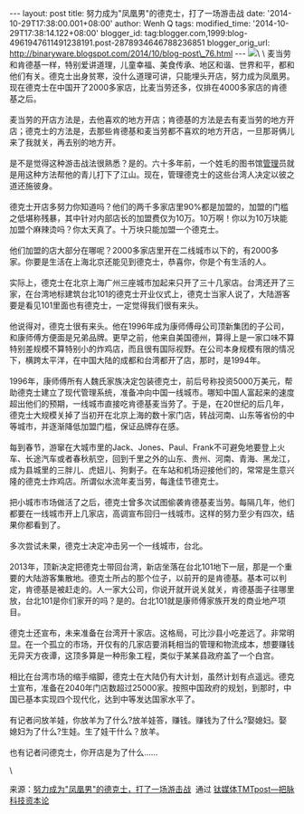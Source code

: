 --- layout: post title: 努力成为"凤凰男"的德克士，打了一场游击战 date:
'2014-10-29T17:38:00.001+08:00' author: Wenh Q tags: modified\_time:
'2014-10-29T17:38:14.122+08:00' blogger\_id:
tag:blogger.com,1999:blog-4961947611491238191.post-2878934646788236851
blogger\_orig\_url:
http://binaryware.blogspot.com/2014/10/blog-post\_76.html ---
![](https://images-blogger-opensocial.googleusercontent.com/gadgets/proxy?url=http%3A%2F%2Fwww.tmtpost.com%2Fwp-content%2Fuploads%2F2014%2F10%2F141456392839-560x372.jpg&container=blogger&gadget=a&rewriteMime=image%2F*)\
\
麦当劳和肯德基一样，特别爱讲道理，儿童幸福、美食传承、地区和谐、世界和平，都和他们有关。德克士出身贫寒，没什么道理可讲，只能埋头开店，努力成为凤凰男。现在德克士在中国开了2000多家店，比麦当劳还多，仅排在4000多家店的肯德基之后。\
\
麦当劳的开店方法是，去他喜欢的地方开店；肯德基的方法是去有麦当劳的地方开店；德克士的方法是，去那些肯德基和麦当劳都不喜欢的地方开店，一旦那哥俩儿来了我就关，再去别的地方开。\
\
是不是觉得这种游击战法很熟悉？是的。六十多年前，一个姓毛的图书馆[管理](http://www.tmtpost.com/tag/%E7%AE%A1%E7%90%86)员就是用这种方法帮他的青儿打下了江山。现在，管理德克士的这些台湾人决定以彼之道还施彼身。\
\
德克士开店多努力你知道吗？他们的两千多家店里90%都是加盟的，加盟的门槛之低堪称残暴，其中针对内部店长的加盟费仅为10万。10万啊！你以为10万块能加盟个麻辣烫吗？你太天真了。十万块只能加盟一个德克士。\
\
他们加盟的店大部分在哪呢？2000多家店里开在二线城市以下的，有2000多家。你要是生活在上海北京还能见到德克士，恭喜你，你是个有生活的人。\
\
实际上，德克士在北京上海广州三座城市加起来只开了三十几家店。台湾还开了三家，在台湾地标建筑台北101的德克士开业仪式上，德克士当家人说了，大陆游客要是看见101里面也有德克士，一定觉得我们很有来头。\
\
他说得对，德克士很有来头。他在1996年成为康师傅母公司顶新集团的子公司，和康师傅方便面是兄弟品牌。更早之前，他来自美国德州，算得上是一家口味不算特别差规模不算特别小的炸鸡店，而且很有国际视野。在公司本身规模有限的情况下，横跨太平洋，在中国大陆的成都和台湾都开了店，那时，是1994年。\
\
1996年，康师傅所有人魏氏家族决定包装德克士，前后号称投资5000万美元，帮助德克士建立了现代管理系统，准备冲向中国一线城市。哪知中国人富起来的速度超出他们的预期，一线城市直接吃肯德基麦当劳了。于是，在20世纪的后几年，德克士大规模关掉了当初开在北京上海的数十家门店，转战河南、山东等省份的中等城市，并逐渐降低加盟门槛，保证品牌存在感。\
\
每到春节，游窜在大城市里的Jack、Jones、Paul、Frank不可避免地要登上火车、长途汽车或者春秋航空，回到千里之外的山东、贵州、河南、青海、黑龙江，成为县城里的三胖儿、虎妞儿、狗剩子。在车站和机场迎接他们的，常常是生意兴隆的德克士炸鸡店。所谓似水流年麦当劳，每逢佳节德克士。\
\
把小城市市场做活了之后，德克士曾多次试图偷袭肯德基麦当劳。每隔几年，他们都要在一线城市开上几家店，高调宣布回归一线城市。这样的努力至少有四次，结果你都看到了。\
\
多次尝试未果，德克士决定冲击另一个一线城市，台北。\
\
2013年，顶新决定把德克士带回台湾，新店坐落在台北101地下一层，那是一个重要的大陆游客集散地。德克士所占的那个位子，以前开的是肯德基。基本可以判定，肯德基是被赶走的。人一家大公司，你说开就开说关就关，肯德基面子往哪里放，台北101是你们家开的吗？是的。台北101就是康师傅家族开发的商业地产项目。\
\
德克士还宣布，未来准备在台湾开十家店。这格局，可比沙县小吃差远了。非常明显。在一个孤立的市场，开仅有的几家店要消耗相当的管理和物流成本，想要赚钱无异天方夜谭，这顶多算是一种形象工程，类似于某某县政府盖了一个白宫。\
\
相比在台湾市场的缩手缩脚，德克士在大陆仍有大计划，虽然计划有点遥远。德克士宣布，准备在2040年门店数超过25000家。按照中国政府的规划，到那时，中国已基本实现四个现代化，达到中等发达国家水平了。\
\
有记者问放羊娃，你放羊为了什么?放羊娃答，赚钱。赚钱为了什么?娶媳妇。娶媳妇为了什么?生娃。生了娃干什么？放羊。\
\
也有记者问德克士，你开店是为了什么……
<div>

\

</div>

<div>

来源：[努力成为"凤凰男"的德克士，打了一场游击战](http://www.tmtpost.com/164061.html)  通过 [钛媒体TMTpost—把脉科技资本论](http://www.tmtpost.com/)

</div>

